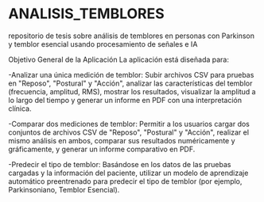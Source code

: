 # ANALISIS_TEMBLORES
repositorio de tesis sobre análisis de temblores en personas con Parkinson y temblor esencial usando procesamiento de señales e IA

Objetivo General de la Aplicación
La aplicación está diseñada para:

-Analizar una única medición de temblor: Subir archivos CSV para pruebas en "Reposo", "Postural" y "Acción", analizar las características del temblor (frecuencia, amplitud, RMS), mostrar los resultados, visualizar la amplitud a lo largo del tiempo y generar un informe en PDF con una interpretación clínica.

-Comparar dos mediciones de temblor: Permitir a los usuarios cargar dos conjuntos de archivos CSV de "Reposo", "Postural" y "Acción", realizar el mismo análisis en ambos, comparar sus resultados numéricamente y gráficamente, y generar un informe comparativo en PDF.

-Predecir el tipo de temblor: Basándose en los datos de las pruebas cargadas y la información del paciente, utilizar un modelo de aprendizaje automático preentrenado para predecir el tipo de temblor (por ejemplo, Parkinsoniano, Temblor Esencial).

